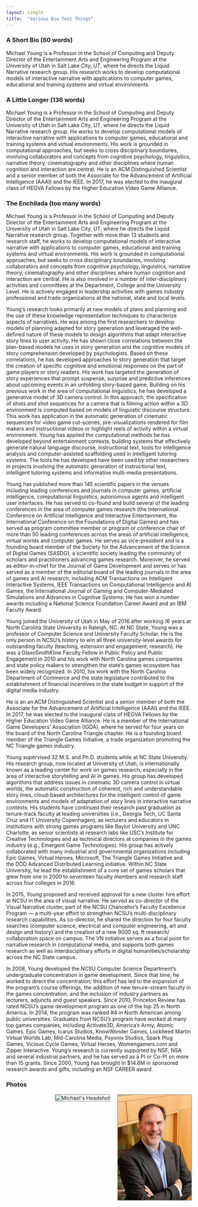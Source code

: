 ```yaml
---
layout: single
title:  "Various Bio Text Things"
---
```

<head>
<style>
img {
    float: right;
    border: 1px dotted black;
    margin: 0px 0px 15px 20px;
}
</style>
</head>

### A Short Bio (60 words) ###

Michael Young is a Professor in the School of Computing and Deputy Director of the Entertainment Arts and Engineering Program at the University of Utah in Salt Lake City, UT, where he directs the Liquid Narrative research group.  His research works to develop computational models of interactive narrative with applications to computer games, educational and training systems and virtual environments.


### A Little Longer (136 words) ###

Michael Young is a Professor in the School of Computing and Deputy Director of the Entertainment Arts and Engineering Program at the University of Utah in Salt Lake City, UT, where he directs the Liquid Narrative research group.  He works to develop computational models of interactive narrative with applications to computer games, educational and training systems and virtual environments.  His work is grounded in computational approaches, but seeks to cross disciplinary boundaries, involving collaborators and concepts from cognitive psychology, linguistics, narrative theory, cinematography and other disciplines where human cognition and interaction are central.  He is an ACM Distinguished Scientist and a senior member of both the Associate for the Advancement of Artificial Intelligence (AAAI) and the IEEE.  In 2017, he was elected to the inaugural class of HEGVA Fellows by the Higher Education Video Game Alliance.

### The Enchilada (too many words) ###


Michael Young is a Professor in the School of Computing and Deputy Director of the Entertainment Arts and Engineering Program at the University of Utah in Salt Lake City, UT, where he directs the Liquid Narrative research group.  Together with more than 13 students and research staff, he works to develop computational models of interactive narrative with applications to computer games, educational and training systems and virtual environments.  His work is grounded in computational approaches, but seeks to cross disciplinary boundaries, involving collaborators and concepts from cognitive psychology, linguistics, narrative theory, cinematography and other disciplines where human cognition and interaction are central.  He is also involved in a number of inter-disciplinary activities and committees at the Department, College and the University Level.  He is actively engaged in leadership activities with games industry professional and trade organizations at the national, state and local levels.

Young’s research looks primarily at new models of plans and planning and the use of these knowledge representation techniques to characterize aspects of narratives.  He was among the first researchers to develop models of planning adapted  for story generation and leveraged the well-defined nature of these models to design algorithms that adapt interactive story lines to user activity.  He has shown close correlations between the plan-based models he uses in story generation and the cognitive models of story comprehension developed by psychologists.  Based on these correlations, he has developed approaches to story generation that target the creation of specific cognitive and emotional responses on the part of game players or story readers.  His work has targeted the generation of story experiences that prompt suspense, surprise and predictive inferences about upcoming events in an unfolding story-based game. Building on his previous work in the area of computational linguistics, he has developed a generative model of 3D camera control.  In this approach, the specification of shots and shot sequences for a camera that is filming action within a 3D environment is computed based on models of linguistic discourse structure.  This work has application in the automatic generation of cinematic sequences for video game cut-scenes, pre-visualizations rendered for film makers and instructional videos or highlight reels of activity within a virtual environment.  Young has applied the computational methods he has developed beyond entertainment contexts, building systems that effectively generate natural language discourse, instructional text, tools for intelligence analysis and computer-assisted scaffolding used in intelligent tutoring systems.  The tools he has developed have been used by other researchers in projects involving the automatic generation of instructional text, intelligent tutoring systems and informative multi-media presentations.

Young has published more than 145 scientific papers in the venues including leading conferences  and journals in computer games, artificial intelligence, computational linguistics, autonomous agents and intelligent user interfaces.  He has served to co-found and build several of the leading conferences in the area of computer games research (the International Conference on Artificial Intelligence and Interactive Entertainment, the International Conference on the Foundations of Digital Games) and has served as program committee member or program or conference chair of more than 50 leading conferences across the areas of artificial intelligence, virtual worlds and computer games. He serves as vice-president and is a founding board member of the Society for the Advancement of the Science of Digital Games (SASDG), a scientific society leading the community of scholars and practitioners advancing games research.  Moreover, he served as editor-in-chief for the Journal of Game Development and serves or has served as a member of the editorial board of the leading journals in the area of games and AI research, including ACM Transactions on Intelligent Interactive Systems, IEEE Transactions on Computational Intelligence and AI Games, the International Journal of Gaming and Computer-Mediated Simulations and Advances in Cognitive Systems. He has won a number awards including a National Science Foundation Career Award and an IBM Faculty Award.  

Young joined the University of Utah in May of 2016 after working 16 years at North Carolina State University in Raleigh, NC.  At NC State, Young was a professor of Computer Science and University Faculty Scholar.  He is the only person in NCSU’s history to win all three university-level awards for outstanding faculty (teaching, extension and engagement, research).  He was a GlaxoSmithKline Faculty Fellow in Public Policy and Public Engagement in 2010 and his work with North Carolina games companies and state policy makers to strengthen the state’s games ecosystem has been widely recognized. In 2010, his work with the North Carolina Department of Commerce and the state legislature contributed to the establishment of financial incentives in the state budget in support of the digital media industry.

He is an an ACM Distinguished Scientist and a senior member of both the Associate for the Advancement of Artificial Intelligence (AAAI) and the IEEE.  In 2017, he was elected to the inaugural class of HEGVA Fellows by the Higher Education Video Game Alliance.  He is a member of the International Game Developers’ Association (IGDA),  where he served for four years on the board of the North Carolina Triangle chapter.  He is a founding board member of the Triangle Games Initiative, a trade organization promoting the NC Triangle games industry.

Young supervised 32 M.S. and Ph.D. students while at NC State University. His research group, now located at University of Utah, is internationally known as a leading center for work on games research, especially in the area of interactive storytelling and AI in games.  His group has developed algorithms that address issues in cinematic 3D camera control in virtual worlds, the automatic construction of coherent, rich and understandable story lines, cloud-based architectures for the intelligent control of game environments and models of adaptation of story lines in interactive narrative contexts.  His students have continued their research past graduation as tenure-track faculty at leading universities (i.e., Georgia Tech, UC Santa Cruz and IT University Copenhagen), as lecturers and educators in institutions with strong games programs like Baylor University and UNC Charlotte, as senior scientists at research labs like USC’s Institute for Creative Technologies and as technical directors at companies in the games industry (e.g., Emergent Game Technologies).  His group has actively collaborated with many industrial and governmental organizations including Epic Games, Virtual Heroes, Microsoft, The Triangle Games Initiative and the DOD Advanced Distributed Learning initiative.  Within NC State University, he lead the establishment of a core set of games scholars that grew from one in 2000 to seventeen faculty members and research staff across four colleges in 2016.

In 2015, Young proposed and received approval for a new cluster hire effort at NCSU in the area of visual narrative.  He served as co-director of the Visual Narrative cluster, part of the NCSU Chancellor’s Faculty Excellence Program — a multi-year effort to strengthen NCSU’s multi-disciplinary research capabilities.   As co-director, he shared the direction for four faculty searches (computer science, electrical and computer engineering, art and design and history) and the creation of a new 9000 sq. ft research/ collaboration space on campus.  The VN initiative serves as a focal point for narrative research in computational media, and supports both games research as well as interdisciplinary efforts in digital humanities/scholarship across the NC State campus.  

In 2008, Young developed the NCSU Computer Science Department’s undergraduate concentration in game development.  Since that time, he worked to direct the concentration; this effort has led to the expansion of the program’s course offerings, the addition of new tenure-stream faculty in the games concentration. and the inclusion of industry partners as lecturers, adjuncts and guest speakers.  Since 2010, Princeton Review has rated NCSU’s game development program as one of the top 25 in North America.  In 2014, the program was ranked #4 in North American among public universities.  Graduates from NCSU’s program have worked at many top games companies, including Activate3D, America’s Army, Atomic Games, Epic Games, Icarus Studios, KnowWonder Games, Lockheed Martin Virtual Worlds Lab, Mid-Carolina Media, Psyonix Studios, Spark Plug Games, Vicious Cycle Games, Virtual Heroes, Womengamers.com and Zipper Interactive.
Young’s research is currently supported by NSF, NSA and several industrial partners, and he has served as a PI or Co-PI on more than 15 grants.   Since 2000, Young has brought in $14.6M in sponsored research awards and gifts, including an NSF CAREER award.

### Photos ###

![Michael's Headshot](/_assets/images/rmy-small.jpg)
![Michael's Headshot](/_assets/images/head-young.jpg)
